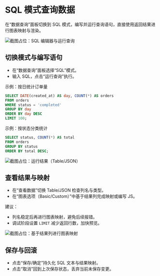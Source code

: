 # SQL 模式查询数据

在“数据查询”面板切换到 SQL 模式，编写并运行查询语句，直接使用返回结果进行图表映射与渲染。

![截图占位：SQL 编辑器与运行查询](https://static-docs.nocobase.com/20251023232724.png)

## 切换模式与编写语句
- 在“数据查询”面板选择“SQL”模式。
- 输入 SQL，点击“运行查询”执行。

示例：按日统计订单量
```sql
SELECT DATE(created_at) AS day, COUNT(*) AS orders
FROM orders
WHERE status = 'completed'
GROUP BY day
ORDER BY day DESC
LIMIT 100;
```

示例：按状态分类统计
```sql
SELECT status, COUNT(*) AS total
FROM orders
GROUP BY status
ORDER BY total DESC;
```

![截图占位：运行结果（Table/JSON）](https://static-docs.nocobase.com/20251023232724.png)

## 查看结果与映射
- 在“查看数据”切换 Table/JSON 检查列名与类型。
- 在“图表选项（Basic/Custom）”中基于结果列完成映射或编写 JS。

建议：
- 列名稳定后再进行图表映射，避免后续报错。
- 调试阶段设置 `LIMIT` 减少返回行数，加快预览。

![截图占位：基于结果列进行图表映射](https://static-docs.nocobase.com/20251023232724.png)

## 保存与回滚
- 点击“保存/确定”持久化 SQL 文本与结果映射。
- 点击“取消”回到上次保存状态，丢弃当前未保存变更。